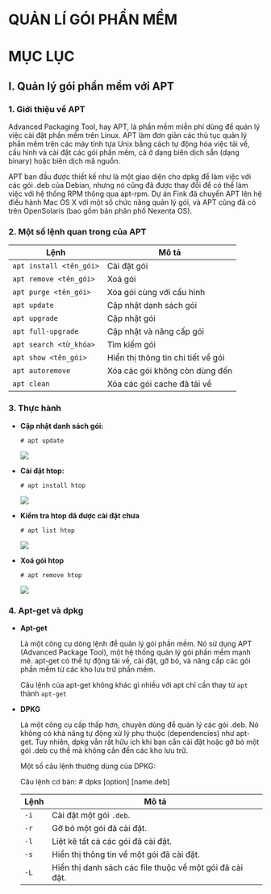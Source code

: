 # QUẢN LÍ GÓI PHẦN MỀM

# MỤC LỤC



## I. Quản lý gói phần mềm với APT

### 1. Giới thiệu về APT

Advanced Packaging Tool, hay APT, là phần mềm miễn phí dùng để quản lý việc cài đặt phần mềm trên Linux. APT làm đơn giản các thủ tục quản lý phần mềm trên các máy tính tựa Unix bằng cách tự động hóa việc tải về, cấu hình và cài đặt các gói phần mềm, cả ở dạng biên dịch sẵn (dạng binary) hoặc biên dịch mã nguồn.

APT ban đầu được thiết kế như là một giao diện cho dpkg để làm việc với các gói .deb của Debian, nhưng nó cũng đã được thay đổi để có thể làm việc với hệ thống RPM thông qua apt-rpm. Dự án Fink đã chuyển APT lên hệ điều hành Mac OS X với một số chức năng quản lý gói, và APT cũng đã có trên OpenSolaris (bao gồm bản phân phố Nexenta OS).

### 2. Một số lệnh quan trong của APT

| Lệnh | Mô tả |
|----------|-------|
|``apt install <tên_gói>``|Cài đặt gói|
|``apt remove <tên_gói>`` |Xoá gói    |
|``apt purge <tên_gói>``  |Xóa gói cùng với cấu hình |
|``apt update``           |Cập nhật danh sách gói |
|``apt upgrade``          |Cập nhật gói|
|``apt full-upgrade``     |Cập nhật và nâng cấp gói|
|``apt search <từ_khóa>`` |Tìm kiếm gói|
|``apt show <tên_gói>``   |Hiển thị thông tin chi tiết về gói|
|``apt autoremove``       |Xóa các gói không còn dùng đến|
|``apt clean``            |Xóa các gói cache đã tải về|

### 3. Thực hành

* **Cập nhật danh sách gói:**

    ``# apt update``

    ![](/thuctap/img/aptupdate.png)

* **Cài đặt htop:**

    ``# apt install htop``

    ![](/thuctap//img/apthtop.png)

* **Kiểm tra htop đã được cài đặt chưa** 

    ``# apt list htop``

    ![](/thuctap/img/checkhtop.png)

* **Xoá gói htop**

    ``# apt remove htop``

    ![](/thuctap//img/removehtop.png)

### 4. Apt-get và dpkg

  * **Apt-get**

    Là một công cụ dòng lệnh để quản lý gói phần mềm. Nó sử dụng APT (Advanced Package Tool), một hệ thống quản lý gói phần mềm mạnh mẽ. apt-get có thể tự động tải về, cài đặt, gỡ bỏ, và nâng cấp các gói phần mềm từ các kho lưu trữ phần mềm.

    Câu lệnh của apt-get không khác gì nhiều với apt chỉ cần thay từ ``apt`` thành ``apt-get``

  * **DPKG**

    Là một công cụ cấp thấp hơn, chuyên dùng để quản lý các gói .deb. Nó không có khả năng tự động xử lý phụ thuộc (dependencies) như apt-get. Tuy nhiên, dpkg vẫn rất hữu ích khi bạn cần cài đặt hoặc gỡ bỏ một gói .deb cụ thể mà không cần đến các kho lưu trữ.

    Một số câu lệnh thường dùng của DPKG:

    Câu lệnh cơ bản: # dpks [option] [name.deb]

    | Lệnh                       | Mô tả                                                 |
    |----------------------------|--------------------------------------------------------|
    | `-i`| Cài đặt một gói `.deb`.                                |
    | `-r`| Gỡ bỏ một gói đã cài đặt.                              |
    | `-l`| Liệt kê tất cả các gói đã cài đặt.                     |
    | `-s`| Hiển thị thông tin về một gói đã cài đặt.              |
    | `-L`| Hiển thị danh sách các file thuộc về một gói đã cài đặt. |
  